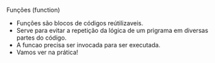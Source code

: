 
Funções (function)

- Funções são blocos de códigos reútilizaveis.
- Serve para evitar a repetição da lógica de um prigrama em diversas partes do código.
- A funcao precisa ser invocada para ser executada.
- Vamos ver na prática!




